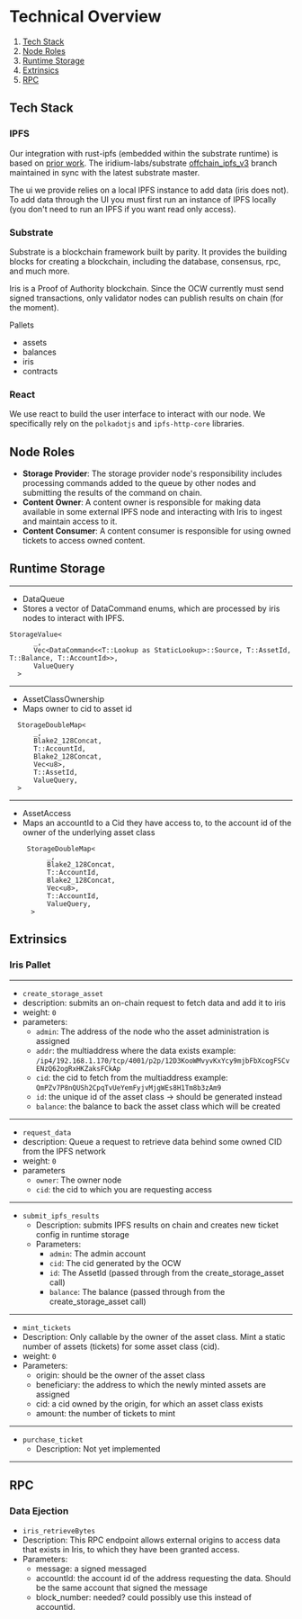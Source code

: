 # Technical Overview

1. [Tech Stack](#tech-stack)
2. [Node Roles](#node-roles)
3. [Runtime Storage](#runtime-storage)
4. [Extrinsics](#extrinsics)
5. [RPC](#rpc)

## Tech Stack
### IPFS
Our integration with rust-ipfs (embedded within the substrate runtime) is based on [prior work](https://rs-ipfs.github.io/offchain-ipfs-manual/introduction.html). The iridium-labs/substrate [offchain_ipfs_v3](https://github.com/iridium-labs/substrate/tree/offchain_ipfs_v3) branch maintained in sync with the latest substrate master. 

The ui we provide relies on a local IPFS instance to add data (iris does not). To add data through the UI you must first run an instance of IPFS locally (you don't need to run an IPFS if you want read only access).

### Substrate
Substrate is a blockchain framework built by parity. It provides the building blocks for creating a blockchain, including the database, consensus, rpc, and much more. 

Iris is a Proof of Authority blockchain. Since the OCW currently must send signed transactions, only validator nodes can publish results on chain (for the moment).

Pallets
- assets 
- balances
- iris
- contracts


### React
We use react to build the user interface to interact with our node. We specifically rely on the `polkadotjs` and `ipfs-http-core` libraries.

## Node Roles
- **Storage Provider**: The storage provider node's responsibility includes processing commands added to the queue by other nodes and submitting the results of the command on chain. 
- **Content Owner**: A content owner is responsible for making data available in some external IPFS node and interacting with Iris to ingest and maintain access to it.
- **Content Consumer**: A content consumer is responsible for using owned tickets to access owned content.

## Runtime Storage
---
* DataQueue
* Stores a vector of DataCommand enums, which are processed by iris nodes to interact with IPFS.
```
StorageValue<
      _,
      Vec<DataCommand<<T::Lookup as StaticLookup>::Source, T::AssetId, T::Balance, T::AccountId>>,
      ValueQuery
  >
```
---

 * AssetClassOwnership
 * Maps owner to cid to asset id
  ```
    StorageDoubleMap<
        _,
        Blake2_128Concat,
        T::AccountId,
        Blake2_128Concat,
        Vec<u8>,
        T::AssetId,
        ValueQuery,
    >
  ```  

---  
* AssetAccess
* Maps an accountId to a Cid they have access to, to the account id of the owner of the underlying asset class
  ```
   StorageDoubleMap<
        _,
        Blake2_128Concat,
        T::AccountId,
        Blake2_128Concat,
        Vec<u8>,
        T::AccountId,
        ValueQuery,
    >
  ```

## Extrinsics

### Iris Pallet
--- 
- `create_storage_asset`
- description: submits an on-chain request to fetch data and add it to iris 
- weight: `0`
- parameters:
  * `admin`: The address of the node who the asset administration is assigned
  * `addr`: the multiaddress where the data exists
       example: `/ip4/192.168.1.170/tcp/4001/p2p/12D3KooWMvyvKxYcy9mjbFbXcogFSCvENzQ62ogRxHKZaksFCkAp`
  * `cid`: the cid to fetch from the multiaddress
       example: `QmPZv7P8nQUSh2CpqTvUeYemFyjvMjgWEs8H1Tm8b3zAm9`
  * `id`: the unique id of the asset class -> should be generated instead
  * `balance`: the balance to back the asset class which will be created
---
* `request_data`
* description: Queue a request to retrieve data behind some owned CID from the IPFS network
* weight: `0`
* parameters
  * `owner`: The owner node
  * `cid`: the cid to which you are requesting access
---
* `submit_ipfs_results`
  * Description: submits IPFS results on chain and creates new ticket config in runtime storage
  * Parameters:
    * `admin`: The admin account
    * `cid`: The cid generated by the OCW
    * `id`: The AssetId (passed through from the create_storage_asset call)
    * `balance`: The balance (passed through from the create_storage_asset call)
---
* `mint_tickets`
* Description: Only callable by the owner of the asset class. Mint a static number of assets (tickets) for some asset class (cid).
 * weight: `0`
 * Parameters:
   * origin: should be the owner of the asset class
   * beneficiary: the address to which the newly minted assets are assigned
   * cid: a cid owned by the origin, for which an asset class exists
   * amount: the number of tickets to mint
---
* `purchase_ticket`
  * Description: Not yet implemented
---

## RPC 

### Data Ejection 
- `iris_retrieveBytes`
- Description: This RPC endpoint allows external origins to access data that exists in Iris, to which they have been granted access. 
- Parameters:
  - message: a signed messaged
  - accountId: the account id of the address requesting the data. Should be the same account that signed the message
  - block_number: needed? could possibly use this instead of accountid.

